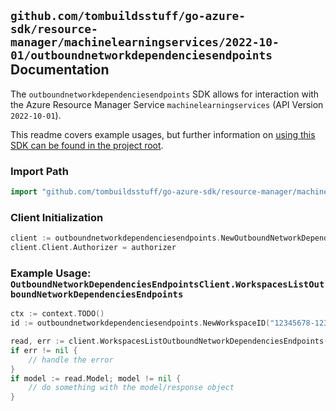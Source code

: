 
## `github.com/tombuildsstuff/go-azure-sdk/resource-manager/machinelearningservices/2022-10-01/outboundnetworkdependenciesendpoints` Documentation

The `outboundnetworkdependenciesendpoints` SDK allows for interaction with the Azure Resource Manager Service `machinelearningservices` (API Version `2022-10-01`).

This readme covers example usages, but further information on [using this SDK can be found in the project root](https://github.com/tombuildsstuff/go-azure-sdk/tree/main/docs).

### Import Path

```go
import "github.com/tombuildsstuff/go-azure-sdk/resource-manager/machinelearningservices/2022-10-01/outboundnetworkdependenciesendpoints"
```


### Client Initialization

```go
client := outboundnetworkdependenciesendpoints.NewOutboundNetworkDependenciesEndpointsClientWithBaseURI("https://management.azure.com")
client.Client.Authorizer = authorizer
```


### Example Usage: `OutboundNetworkDependenciesEndpointsClient.WorkspacesListOutboundNetworkDependenciesEndpoints`

```go
ctx := context.TODO()
id := outboundnetworkdependenciesendpoints.NewWorkspaceID("12345678-1234-9876-4563-123456789012", "example-resource-group", "workspaceValue")

read, err := client.WorkspacesListOutboundNetworkDependenciesEndpoints(ctx, id)
if err != nil {
	// handle the error
}
if model := read.Model; model != nil {
	// do something with the model/response object
}
```
